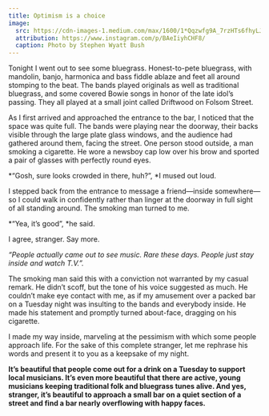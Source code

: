 ```yaml
---
title: Optimism is a choice
image:
  src: https://cdn-images-1.medium.com/max/1600/1*Qqzwfg9A_7rzHTs6fhyLJQ.jpeg
  attribution: https://www.instagram.com/p/BAeIiyhCHF8/
  caption: Photo by Stephen Wyatt Bush
---
```


Tonight I went out to see some bluegrass. Honest-to-pete bluegrass, with
mandolin, banjo, harmonica and bass fiddle ablaze and feet all around stomping
to the beat. The bands played originals as well as traditional bluegrass, and
some covered Bowie songs in honor of the late idol’s passing. They all played at
a small joint called Driftwood on Folsom Street.

As I first arrived and approached the entrance to the bar, I noticed that the
space was quite full. The bands were playing near the doorway, their backs
visible through the large plate glass windows, and the audience had gathered
around them, facing the street. One person stood outside, a man smoking a
cigarette. He wore a newsboy cap low over his brow and sported a pair of glasses
with perfectly round eyes.

*“Gosh, sure looks crowded in there, huh?”, *I mused out loud.

I stepped back from the entrance to message a friend—inside somewhere—so I could
walk in confidently rather than linger at the doorway in full sight of all
standing around. The smoking man turned to me.

*“Yea, it’s good”, *he said.

I agree, stranger. Say more.

*“People actually came out to see music. Rare these days. People just stay
inside and watch T.V.”.*

The smoking man said this with a conviction not warranted by my casual remark.
He didn’t scoff, but the tone of his voice suggested as much. He couldn’t make
eye contact with me, as if my amusement over a packed bar on a Tuesday night was
insulting to the bands and everybody inside. He made his statement and promptly
turned about-face, dragging on his cigarette.

I made my way inside, marveling at the pessimism with which some people approach
life. For the sake of this complete stranger, let me rephrase his words and
present it to you as a keepsake of my night.

**It’s beautiful that people come out for a drink on a Tuesday to support local
musicians. It’s even more beautiful that there are active, young musicians
keeping traditional folk and bluegrass tunes alive. And yes, stranger, it’s
beautiful to approach a small bar on a quiet section of a street and find a bar
nearly overflowing with happy faces.**
